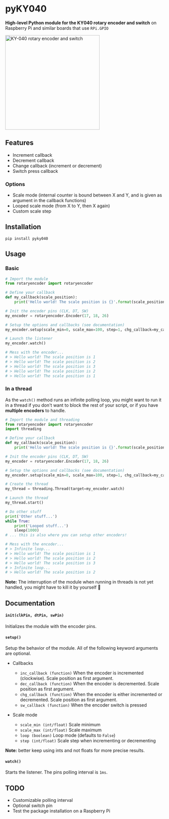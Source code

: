 # pyKY040

**High-level Python module for the KY040 rotary encoder and switch** on Raspberry Pi and similar boards that use `RPi.GPIO`

<img src="https://i.imgur.com/vgHjSoY.jpg" width="300" alt="KY-040 rotary encoder and switch">

## Features

- Increment callback
- Decrement callback
- Change callback (increment or decrement)
- Switch press callback

### Options

- Scale mode (internal counter is bound between X and Y, and is given as argument in the callback functions)
- Looped scale mode (from X to Y, then X again)
- Custom scale step

## Installation

`pip install pyky040`

## Usage

### Basic

```python
# Import the module
from rotaryencoder import rotaryencoder

# Define your callback
def my_callback(scale_position):
    print('Hello world! The scale position is {}'.format(scale_position))

# Init the encoder pins (CLK, DT, SW)
my_encoder = rotaryencoder.Encoder(17, 18, 26)

# Setup the options and callbacks (see documentation)
my_encoder.setup(scale_min=0, scale_max=100, step=1, chg_callback=my_callback)

# Launch the listener
my_encoder.watch()

# Mess with the encoder...
# > Hello world! The scale position is 1
# > Hello world! The scale position is 2
# > Hello world! The scale position is 3
# > Hello world! The scale position is 2
# > Hello world! The scale position is 1
```

### In a thread

As the `watch()` method runs an infinite polling loop, you might want to run it in a thread if you don't want to block the rest of your script, or if you have **multiple encoders** to handle.

```python
# Import the module and threading
from rotaryencoder import rotaryencoder
import threading

# Define your callback
def my_callback(scale_position):
    print('Hello world! The scale position is {}'.format(scale_position))

# Init the encoder pins (CLK, DT, SW)
my_encoder = rotaryencoder.Encoder(17, 18, 26)

# Setup the options and callbacks (see documentation)
my_encoder.setup(scale_min=0, scale_max=100, step=1, chg_callback=my_callback)

# Create the thread
my_thread = threading.Thread(target=my_encoder.watch)

# Launch the thread
my_thread.start()

# Do other stuff
print('Other stuff...')
while True:
    print('Looped stuff...')
    sleep(1000)
# ... this is also where you can setup other encoders!

# Mess with the encoder...
# > Infinite loop...
# > Hello world! The scale position is 1
# > Hello world! The scale position is 2
# > Hello world! The scale position is 3
# > Infinite loop...
# > Hello world! The scale position is 2

```

**Note:** The interruption of the module when running in threads is not yet handled, you might have to kill it by yourself 🔪

## Documentation

#### `init(clkPin, dtPin, swPin)`

Initializes the module with the encoder pins.

#### `setup()`

Setup the behavior of the module. All of the following keyword arguments are optional.

- Callbacks
  - `inc_callback (function)` When the encoder is incremented (clockwise). Scale position as first argument.
  - `dec_callback (function)` When the encoder is decremented. Scale position as first argument.
  - `chg_callback (function)` When the encoder is either incremented or decremented. Scale position as first argument.
  - `sw_callback (function)` When the encoder switch is pressed

- Scale mode
  - `scale_min (int/float)` Scale minimum
  - `scale_max (int/float)` Scale maximum
  - `loop (boolean)` Loop mode (defaults to `False`)
  - `step (int/float)` Scale step when incrementing or decrementing

**Note:** better keep using ints and not floats for more precise results.

#### `watch()`

Starts the listener. The pins polling interval is `1ms`.

## TODO

- Customizable polling interval
- Optional switch pin
- Test the package installation on a Raspberry Pi
